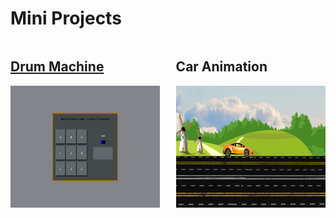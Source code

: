 # **Mini Projects**

<!-- # Drum Machine
![Drum Machine Image](./Projects/Drum-Machine.png)

# Car Animation
![Car Animation Image](./Projects/Car-Animation.png)

# Portfolio 1
![Portfolio Template Image](./Projects/Portfolio-1.png)

# Technical Documentation
![Technical Documentation Image](./Projects/Technical-Documentation.png) -->

<div style="display: flex; flex-wrap: wrap;">
    <div style="flex: 1; margin-right: 5%;">
        <h2><a href="https://github.com/shwet20/mini-projects.git">Drum Machine</a></h2>
        <img src="./Projects/Drum-Machine.png" alt="Drum Machine Image" style="width: 100%; height: 100%">
    </div>
    <div style="flex: 1;">
        <h2>Car Animation</h2>
        <img src="./Projects/Car-Animation.png" alt="Car Animation Image" style="width: 100%; height: 100%">
    </div>
</div>

